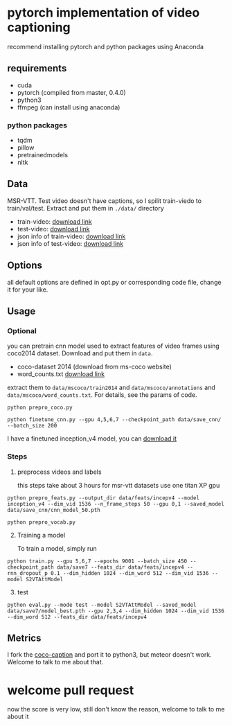 # pytorch implementation of video captioning

recommend installing pytorch and python packages using Anaconda

## requirements
- cuda
- pytorch (compiled from master, 0.4.0)
- python3
- ffmpeg (can install using anaconda)

### python packages

- tqdm
- pillow
- pretrainedmodels
- nltk


## Data
MSR-VTT. Test video doesn't have captions, so I spilit train-viedo to train/val/test. Extract and put them in `./data/` directory
- train-video: [download link](https://drive.google.com/file/d/1Qi6Gn_l93SzrvmKQQu-drI90L-x8B0ly/view?usp=sharing)
- test-video: [download link](https://drive.google.com/file/d/10fPbEhD-ENVQihrRvKFvxcMzkDlhvf4Q/view?usp=sharing)
- json info of train-video: [download link](https://drive.google.com/file/d/1LcTtsAvfnHhUfHMiI4YkDgN7lF1-_-m7/view?usp=sharing)
- json info of test-video: [download link](https://drive.google.com/file/d/1Kgra0uMKDQssclNZXRLfbj9UQgBv-1YE/view?usp=sharing)

## Options
all default options are defined in opt.py or corresponding code file, change it for your like.

## Usage

### Optional
you can pretrain cnn model used to extract features of video frames using coco2014 dataset. Download and put them in `data`.
- coco-dataset 2014 (download from ms-coco website)
- word_counts.txt [download link](https://drive.google.com/open?id=1yor3VwdAzN1Ur5Jev9RClegCuBQuCK09)

extract them to `data/mscoco/train2014` and `data/mscoco/annotations` and `data/mscoco/word_counts.txt`. For details,
see the params of code.

```
python prepro_coco.py

python finetune_cnn.py --gpu 4,5,6,7 --checkpoint_path data/save_cnn/ --batch_size 200
```

I have a finetuned inception_v4 model, you can [download it](https://drive.google.com/open?id=1yJW5GVJUaKjmm8B4dak9hxC4lYGMMG51)

### Steps

1. preprocess videos and labels

    this steps take about 3 hours for msr-vtt datasets use one titan XP gpu
```
python prepro_feats.py --output_dir data/feats/incepv4 --model inception_v4 --dim_vid 1536 --n_frame_steps 50 --gpu 0,1 --saved_model data/save_cnn/cnn_model_50.pth
```
```
python prepro_vocab.py
```

2. Training a model

    To train a model, simply run
```
python train.py --gpu 5,6,7 --epochs 9001 --batch_size 450 --checkpoint_path data/save7 --feats_dir data/feats/incepv4 --rnn_dropout_p 0.1 --dim_hidden 1024 --dim_word 512 --dim_vid 1536 --model S2VTAttModel
```

3. test

```
python eval.py --mode test --model S2VTAttModel --saved_model data/save7/model_best.pth --gpu 2,3,4 --dim_hidden 1024 --dim_vid 1536 --dim_word 512 --feats_dir data/feats/incepv4
```

## Metrics

I fork the [coco-caption](https://github.com/tylin/coco-caption) and port it to python3, but meteor doesn't work. Welcome to talk to me about that.

# welcome pull request

now the score is very low, still don't know the reason, welcome to talk to me about it

